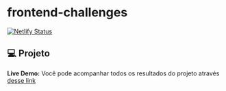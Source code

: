 # frontend-challenges


[![Netlify Status](https://api.netlify.com/api/v1/badges/9c901da3-093f-4559-8a36-18ca489beb3d/deploy-status)](https://app.netlify.com/sites/italods-frontend-challenges/deploys)



## 💻  Projeto 

 **Live Demo:** Você pode acompanhar todos os resultados do projeto através [desse link](https://italods-frontend-challenges.netlify.app)
